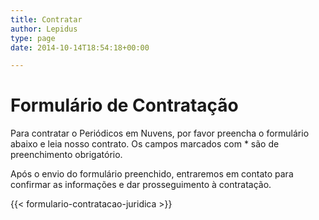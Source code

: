 ```yaml
---
title: Contratar
author: Lepidus
type: page
date: 2014-10-14T18:54:18+00:00

---
```

# Formulário de Contratação

Para contratar o Periódicos em Nuvens, por favor preencha o formulário abaixo e leia nosso contrato. Os campos marcados com * são de preenchimento obrigatório.  


Após o envio do formulário preenchido, entraremos em contato para confirmar as informações e dar prosseguimento à contratação.

{{< formulario-contratacao-juridica >}}